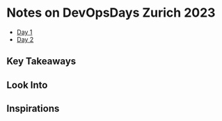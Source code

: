 # Notes on DevOpsDays Zurich 2023

- [Day 1](day1.md)
- [Day 2](day2.md)

## Key Takeaways


## Look Into


## Inspirations
